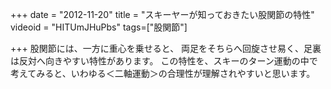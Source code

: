 +++
date = "2012-11-20"
title = "スキーヤーが知っておきたい股関節の特性"
videoid = "HITUmJHuPbs"
tags=["股関節"]

+++
股関節には、一方に重心を乗せると、 両足をそちらへ回旋させ易く、足裏は反対へ向きやすい特性があります。 この特性を、スキーのターン運動の中で考えてみると、いわゆる＜二軸運動＞の合理性が理解されやすいと思います。
